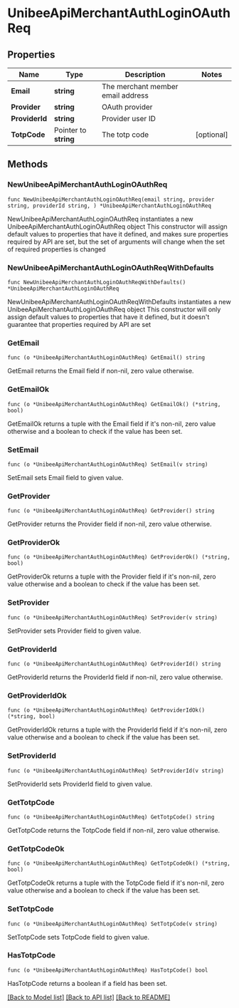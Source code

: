 # UnibeeApiMerchantAuthLoginOAuthReq

## Properties

Name | Type | Description | Notes
------------ | ------------- | ------------- | -------------
**Email** | **string** | The merchant member email address | 
**Provider** | **string** | OAuth provider | 
**ProviderId** | **string** | Provider user ID | 
**TotpCode** | Pointer to **string** | The totp code | [optional] 

## Methods

### NewUnibeeApiMerchantAuthLoginOAuthReq

`func NewUnibeeApiMerchantAuthLoginOAuthReq(email string, provider string, providerId string, ) *UnibeeApiMerchantAuthLoginOAuthReq`

NewUnibeeApiMerchantAuthLoginOAuthReq instantiates a new UnibeeApiMerchantAuthLoginOAuthReq object
This constructor will assign default values to properties that have it defined,
and makes sure properties required by API are set, but the set of arguments
will change when the set of required properties is changed

### NewUnibeeApiMerchantAuthLoginOAuthReqWithDefaults

`func NewUnibeeApiMerchantAuthLoginOAuthReqWithDefaults() *UnibeeApiMerchantAuthLoginOAuthReq`

NewUnibeeApiMerchantAuthLoginOAuthReqWithDefaults instantiates a new UnibeeApiMerchantAuthLoginOAuthReq object
This constructor will only assign default values to properties that have it defined,
but it doesn't guarantee that properties required by API are set

### GetEmail

`func (o *UnibeeApiMerchantAuthLoginOAuthReq) GetEmail() string`

GetEmail returns the Email field if non-nil, zero value otherwise.

### GetEmailOk

`func (o *UnibeeApiMerchantAuthLoginOAuthReq) GetEmailOk() (*string, bool)`

GetEmailOk returns a tuple with the Email field if it's non-nil, zero value otherwise
and a boolean to check if the value has been set.

### SetEmail

`func (o *UnibeeApiMerchantAuthLoginOAuthReq) SetEmail(v string)`

SetEmail sets Email field to given value.


### GetProvider

`func (o *UnibeeApiMerchantAuthLoginOAuthReq) GetProvider() string`

GetProvider returns the Provider field if non-nil, zero value otherwise.

### GetProviderOk

`func (o *UnibeeApiMerchantAuthLoginOAuthReq) GetProviderOk() (*string, bool)`

GetProviderOk returns a tuple with the Provider field if it's non-nil, zero value otherwise
and a boolean to check if the value has been set.

### SetProvider

`func (o *UnibeeApiMerchantAuthLoginOAuthReq) SetProvider(v string)`

SetProvider sets Provider field to given value.


### GetProviderId

`func (o *UnibeeApiMerchantAuthLoginOAuthReq) GetProviderId() string`

GetProviderId returns the ProviderId field if non-nil, zero value otherwise.

### GetProviderIdOk

`func (o *UnibeeApiMerchantAuthLoginOAuthReq) GetProviderIdOk() (*string, bool)`

GetProviderIdOk returns a tuple with the ProviderId field if it's non-nil, zero value otherwise
and a boolean to check if the value has been set.

### SetProviderId

`func (o *UnibeeApiMerchantAuthLoginOAuthReq) SetProviderId(v string)`

SetProviderId sets ProviderId field to given value.


### GetTotpCode

`func (o *UnibeeApiMerchantAuthLoginOAuthReq) GetTotpCode() string`

GetTotpCode returns the TotpCode field if non-nil, zero value otherwise.

### GetTotpCodeOk

`func (o *UnibeeApiMerchantAuthLoginOAuthReq) GetTotpCodeOk() (*string, bool)`

GetTotpCodeOk returns a tuple with the TotpCode field if it's non-nil, zero value otherwise
and a boolean to check if the value has been set.

### SetTotpCode

`func (o *UnibeeApiMerchantAuthLoginOAuthReq) SetTotpCode(v string)`

SetTotpCode sets TotpCode field to given value.

### HasTotpCode

`func (o *UnibeeApiMerchantAuthLoginOAuthReq) HasTotpCode() bool`

HasTotpCode returns a boolean if a field has been set.


[[Back to Model list]](../README.md#documentation-for-models) [[Back to API list]](../README.md#documentation-for-api-endpoints) [[Back to README]](../README.md)


